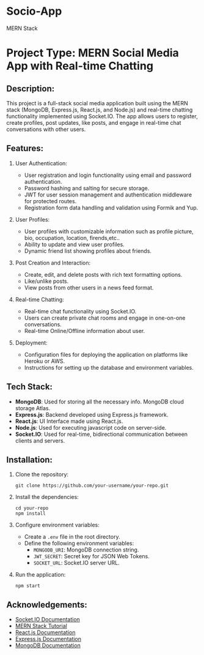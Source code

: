 
# Socio-App
MERN Stack


# Project Type: MERN Social Media App with Real-time Chatting

## Description:
This project is a full-stack social media application built using the MERN stack (MongoDB, Express.js, React.js, and Node.js) and real-time chatting functionality implemented using Socket.IO. The app allows users to register, create profiles, post updates, like posts, and engage in real-time chat conversations with other users.

## Features:

1. User Authentication:
   - User registration and login functionality using email and password authentication.
   - Password hashing and salting for secure storage.
   - JWT for user session management and authentication middleware for protected routes.
   - Registration form data handling and validation using Formik and Yup.

2. User Profiles:
   - User profiles with customizable information such as profile picture, bio, occupation, location, firends,etc..
   - Ability to update and view user profiles.
   - Dynamic friend list showing profiles about friends.

3. Post Creation and Interaction:
   - Create, edit, and delete posts with rich text formatting options.
   - Like/unlike posts.
   - View posts from other users in a news feed format.

4. Real-time Chatting:
   - Real-time chat functionality using Socket.IO.
   - Users can create private chat rooms and engage in one-on-one conversations.
   - Real-time Online/Offline information about user.

5. Deployment:
   - Configuration files for deploying the application on platforms like Heroku or AWS.
   - Instructions for setting up the database and environment variables.

## Tech Stack:

- **MongoDB**: Used for storing all the necessary info. MongoDB cloud storage Atlas.
- **Express.js**: Backend developed using Express.js framework.
- **React.js**: UI Interface made using React.js.
- **Node.js**: Used for executing javascript code on server-side.
- **Socket.IO**: Used for real-time, bidirectional communication between clients and servers.

## Installation:

1. Clone the repository:
   ```
   git clone https://github.com/your-username/your-repo.git
   ```

2. Install the dependencies:
   ```
   cd your-repo
   npm install
   ```

3. Configure environment variables:
   - Create a `.env` file in the root directory.
   - Define the following environment variables:
     - `MONGODB_URI`: MongoDB connection string.
     - `JWT_SECRET`: Secret key for JSON Web Tokens.
     - `SOCKET_URL`: Socket.IO server URL.

4. Run the application:
   ```
   npm start
   ```
   
## Acknowledgements:
- [Socket.IO Documentation](https://socket.io/docs/)
- [MERN Stack Tutorial](https://www.mongodb.com/languages/mern-stack-tutorial)
- [React.js Documentation](https://reactjs.org/docs/)
- [Express.js Documentation](https://expressjs.com/)
- [MongoDB Documentation](https://docs.mongodb.com/)
